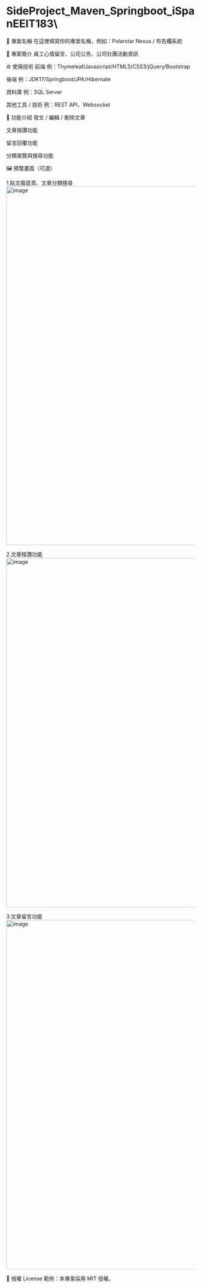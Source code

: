 # SideProject_Maven_Springboot_iSpanEEIT183\

📘 專案名稱
在這裡填寫你的專案名稱，例如：Polarstar Nexus / 布告欄系統

📖 專案簡介
員工心情留言、公司公告、公司社團活動資訊

⚙️ 使用技術
前端
例：Thymeleaf/Javascript/HTML5/CSS3/jQuery/Bootstrap

後端
例：JDK17/Springboot/JPA/Hibernate

資料庫
例：SQL Server

其他工具 / 技術
例：REST API、Websocket

🚀 功能介紹
 發文 / 編輯 / 刪除文章

 文章按讚功能

 留言回覆功能

 分類瀏覽與搜尋功能

🖼️ 預覽畫面（可選）

1.貼文牆首頁、文章分類搜尋
<img width="959" alt="image" src="https://github.com/user-attachments/assets/9b5bc5de-39b8-46e8-9f0e-3e8317aedae3" />

2.文章按讚功能
<img width="934" alt="image" src="https://github.com/user-attachments/assets/2c90551a-8f2e-4b35-ac90-4db3ad920b41" />

3.文章留言功能
<img width="934" alt="image" src="https://github.com/user-attachments/assets/99713ac7-9acb-41b1-88ba-dfd1c28334e6" />
 
📄 授權 License
範例：本專案採用 MIT 授權。

